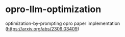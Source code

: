 # opro-llm-optimization
optimization-by-prompting opro paper implementation (https://arxiv.org/abs/2309.03409)
